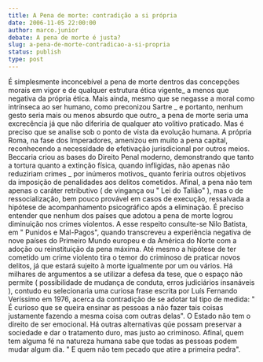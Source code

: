 ```yaml
---
title: A Pena de morte: contradição a si própria
date: 2006-11-05 22:00:00
author: marco.junior
debate: A pena de morte é justa?
slug: a-pena-de-morte-contradicao-a-si-propria
status: publish 
type: post
---
```


É simplesmente inconcebível a pena de morte dentros das concepções morais em vigor e de qualquer estrutura ética vigente\_ a menos que negativa da própria ética. Mais ainda, mesmo que se negasse a moral como intrínseca ao ser humano, como preconizou Sartre \_ e portanto, nenhum gesto seria mais ou menos absurdo que outro\_ a pena de morte seria uma excrecência já que não diferiria de qualquer ato volitivo praticado. Mas é preciso que se analise sob o ponto de vista da evolução humana. A própria Roma, na fase dos Imperadores, amenizou em muito a pena capital, reconhecendo a necessidade de efetivação jurisdicional por outros meios. Beccaria criou as bases do Direito Penal moderno, demonstrando que tanto a tortura quanto a extinção física, quando infligidas, não apenas não reduziriam crimes \_ por inúmeros motivos\_ quanto feriria outros objetivos da imposição de penalidades aos delitos cometidos. Afinal, a pena não tem apenas o caráter retributivo ( de vingança ou " Lei do Talião" ), mas o de ressocialização, bem pouco provável em casos de execução, ressalvada a hipótese de acompanhamento psicográfico após a eliminação. É preciso entender que nenhum dos países que adotou a pena de morte logrou diminuição nos crimes violentos. A esse respeito consulte-se Nilo Batista, em " Punidos e Mal-Pagos", quando transcreveu a experiência negativa de nove países do Primeiro Mundo europeu e da América do Norte com a adoção ou reinstituição da pena máxima. Até mesmo a hipótese de ter cometido um crime violento tira o temor do criminoso de praticar novos delitos, já que estará sujeito à morte igualmente por um ou vários. Há milhares de argumentos a se utilizar a defesa da tese, que o espaço não permite ( possibilidade de mudança de conduta, erros judiciários insanáveis ), contudo eu selecionaria uma curiosa frase escrita por Luís Fernando Veríssimo em 1976, acerca da contradição de se adotar tal tipo de medida: " É curioso que se queira ensinar as pessoas a não fazer tais coisas justamente fazendo a mesma coisa com outras delas". O Estado não tem o direito de ser emocional. Há outras alternativas qúe possam preservar a sociedade e dar o tratamento duro, mas justo ao criminoso. Afinal, quem tem alguma fé na natureza humana sabe que todas as pessoas podem mudar algum dia. " E quem não tem pecado que atire a primeira pedra".
